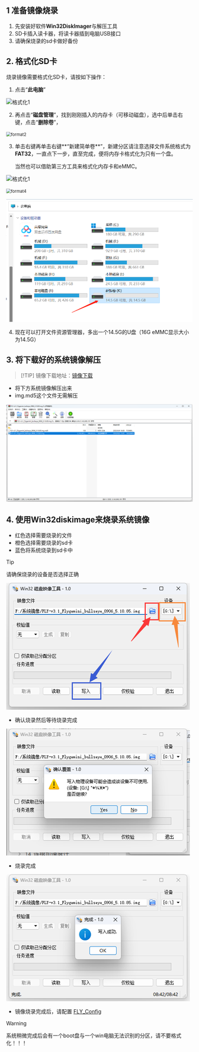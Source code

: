 ## 1 准备镜像烧录

1. 先安装好软件**Win32DiskImager**与解压工具
2. SD卡插入读卡器，将读卡器插到电脑USB接口
3. 请确保烧录的sd卡做好备份

## 2. 格式化SD卡

  烧录镜像需要格式化SD卡，请按如下操作：

  1. 点击“**此电脑**” 

  ![格式化1](../../images/boards/fly_pi/format1.png)

  2. 再点击“**磁盘管理**”，找到刚刚插入的内存卡（可移动磁盘），选中后单击右键，点击“**删除卷**”，

  <img src="../../images/boards/fly_pi/format2.png" alt="format2" style="zoom: 80%;" />

  3. 单击右键再单击右键**“新建简单卷**”，新建分区请注意选择文件系统格式为**FAT32**，一直点下一步，直至完成，便将内存卡格式化为只有一个盘。
   
     当然也可以借助第三方工具来格式化内存卡和eMMC。

  ![格式化1](../../images/boards/fly_pi/format3.png)

  <img src="../../images/boards/fly_pi/format4.png" alt="format4" style="zoom:80%;" />

  ![format](../../images/boards/fly_pi/format5.png)

4. 现在可以打开文件资源管理器，多出一个14.5G的U盘（16G eMMC显示大小为14.5G）



## 3. 将下载好的系统镜像解压

> [!TIP] 镜像下载地址：[镜像下载](/introduction/downloadimg "点击即可跳转")

* 将下方系统镜像解压出来
* img.md5这个文件无需解压

![img](../../images/boards/fly_pi/img.png)

## 4. 使用Win32diskimage来烧录系统镜像

* 红色选择需要烧录的文件
* 橙色选择需要烧录的sd卡
* 蓝色将系统烧录到sd卡中
>[!Tip]
>
>请确保烧录的设备是否选择正确

![win32](../../images/boards/fly_pi/win32.png)

* 确认烧录然后等待烧录完成

![win32](../../images/boards/fly_pi/win32_1.png)

* 烧录完成

![win32](../../images/boards/fly_pi/win32_2.png)

* 镜像烧录完成后，请配置 [FLY_Config](/board/fly_pi/FLY_π_fly_config.md "点击即可跳转")

>[!Warning]
>
>系统稍微完成后会有一个boot盘与一个win电脑无法识别的分区，请不要格式化！！！
